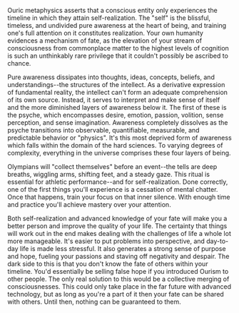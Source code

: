 Ouric metaphysics asserts that a conscious entity only experiences the timeline in which they attain self-realization. The "self" is the blissful, timeless, and undivided pure awareness at the heart of being, and training one's full attention on it constitutes realization. Your own humanity evidences a mechanism of fate, as the elevation of your stream of consciousness from commonplace matter to the highest levels of cognition is such an unthinkably rare privilege that it couldn't possibly be ascribed to chance.

Pure awareness dissipates into thoughts, ideas, concepts, beliefs, and understandings--the structures of the intellect. As a derivative expression of fundamental reality, the intellect can't form an adequate comprehension of its own source. Instead, it serves to interpret and make sense of itself and the more diminished layers of awareness below it. The first of these is the psyche, which encompasses desire, emotion, passion, volition, sense perception, and sense imagination. Awareness completely dissolves as the psyche transitions into observable, quantifiable, measurable, and predictable behavior or "physics". It's this most deprived form of awareness which falls within the domain of the hard sciences. To varying degrees of complexity, everything in the universe comprises these four layers of being.

Olympians will "collect themselves" before an event--the tells are deep breaths, wiggling arms, shifting feet, and a steady gaze. This ritual is essential for athletic performance--and for self-realization. Done correctly, one of the first things you'll experience is a cessation of mental chatter. Once that happens, train your focus on that inner silence. With enough time and practice you'll achieve mastery over your attention.

Both self-realization and advanced knowledge of your fate will make you a better person and improve the quality of your life. The certainty that things will work out in the end makes dealing with the challenges of life a whole lot more manageable. It's easier to put problems into perspective, and day-to-day life is made less stressful. It also generates a strong sense of purpose and hope, fueling your passions and staving off negativity and despair. The dark side to this is that you don't know the fate of others within your timeline. You'd essentially be selling false hope if you introduced Ourism to other people. The only real solution to this would be a collective merging of consciousnesses. This could only take place in the far future with advanced technology, but as long as you're a part of it then your fate can be shared with others. Until then, nothing can be guaranteed to them.
